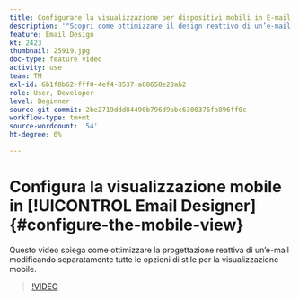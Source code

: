 ```yaml
---
title: Configurare la visualizzazione per dispositivi mobili in E-mail Designer
description: '"Scopri come ottimizzare il design reattivo di un’e-mail modificando separatamente tutte le opzioni di stile per la visualizzazione mobile."'
feature: Email Design
kt: 2423
thumbnail: 25919.jpg
doc-type: feature video
activity: use
team: TM
exl-id: 6b1f8b62-fff0-4ef4-8537-a88658e28ab2
role: User, Developer
level: Beginner
source-git-commit: 2be2719ddd84490b796d9abc6300376fa896ff0c
workflow-type: tm+mt
source-wordcount: '54'
ht-degree: 0%

---
```


# Configura la visualizzazione mobile in [!UICONTROL Email Designer] {#configure-the-mobile-view}

Questo video spiega come ottimizzare la progettazione reattiva di un’e-mail modificando separatamente tutte le opzioni di stile per la visualizzazione mobile.

>[!VIDEO](https://video.tv.adobe.com/v/25919?quality=12)
